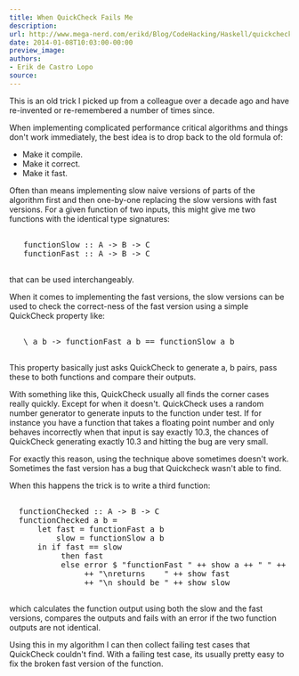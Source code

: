 ```yaml
---
title: When QuickCheck Fails Me
description:
url: http://www.mega-nerd.com/erikd/Blog/CodeHacking/Haskell/quickcheck_fail.html
date: 2014-01-08T10:03:00-00:00
preview_image:
authors:
- Erik de Castro Lopo
source:
---
```




<p>
This is an old trick I picked up from a colleague over a decade ago and have
re-invented or re-remembered a number of times since.
</p>

<p>
When implementing complicated performance critical algorithms and things
don't work immediately, the best idea is to drop back to the old formula of:
</p>

<ul>
<li>Make it compile.</li>
<li>Make it correct.</li>
<li>Make it fast.</li>
</ul>

<p>
Often than means implementing slow naive versions of parts of the algorithm
first and then one-by-one replacing the slow versions with fast versions.
For a given function of two inputs, this might give me two functions with the
identical type signatures:
</p>

<pre class="code">

   functionSlow :: A -&gt; B -&gt; C
   functionFast :: A -&gt; B -&gt; C

</pre>

<p>
that can be used interchangeably.
</p>

<p>
When it comes to implementing the fast versions, the slow versions can be used
to check the correct-ness of the fast version using a simple QuickCheck property
like:
</p>

<pre class="code">

   \ a b -&gt; functionFast a b == functionSlow a b

</pre>

<p>
This property basically just asks QuickCheck to generate a, b pairs, pass these
to both functions and compare their outputs.
</p>

<p>
With something like this, QuickCheck usually all finds the corner cases really
quickly.
Except for when it doesn't.
QuickCheck uses a random number generator to generate inputs to the function
under test.
If for instance you have a function that takes a floating point number and only
behaves incorrectly when that input is say exactly 10.3, the chances of QuickCheck
generating exactly 10.3 and hitting the bug are very small.
</p>

<p>
For exactly this reason, using the technique above sometimes doesn't work.
Sometimes the fast version has a bug that Quickcheck wasn't able to find.
</p>

<p>
When this happens the trick is to write a third function:
</p>

<pre class="code">

  functionChecked :: A -&gt; B -&gt; C
  functionChecked a b =
      let fast = functionFast a b
          slow = functionSlow a b
      in if fast == slow
           then fast
           else error $ &quot;functionFast &quot; ++ show a ++ &quot; &quot; ++ show b
                ++ &quot;\nreturns    &quot; ++ show fast
                ++ &quot;\n should be &quot; ++ show slow

</pre>

<p>
which calculates the function output using both the slow and the fast versions,
compares the outputs and fails with an error if the two function outputs are not
identical.
</p>


<p>
Using this in my algorithm I can then collect failing test cases that QuickCheck
couldn't find.
With a failing test case, its usually pretty easy to fix the broken fast
version of the function.
</p>


